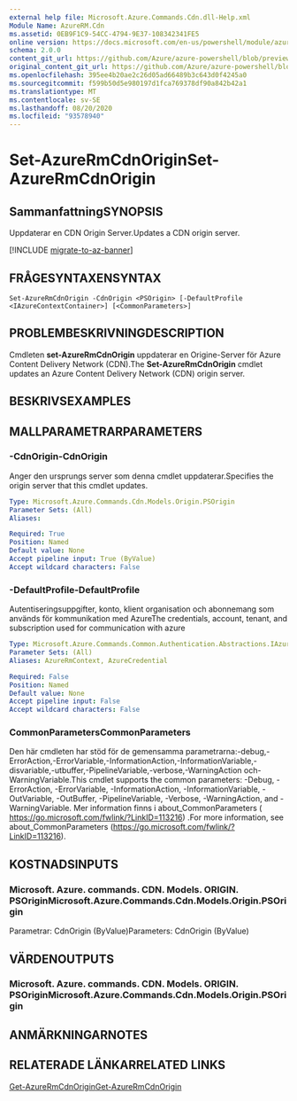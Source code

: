 ```yaml
---
external help file: Microsoft.Azure.Commands.Cdn.dll-Help.xml
Module Name: AzureRM.Cdn
ms.assetid: 0EB9F1C9-54CC-4794-9E37-108342341FE5
online version: https://docs.microsoft.com/en-us/powershell/module/azurerm.cdn/set-azurermcdnorigin
schema: 2.0.0
content_git_url: https://github.com/Azure/azure-powershell/blob/preview/src/ResourceManager/Cdn/Commands.Cdn/help/Set-AzureRmCdnOrigin.md
original_content_git_url: https://github.com/Azure/azure-powershell/blob/preview/src/ResourceManager/Cdn/Commands.Cdn/help/Set-AzureRmCdnOrigin.md
ms.openlocfilehash: 395ee4b20ae2c26d05ad66489b3c643d0f4245a0
ms.sourcegitcommit: f599b50d5e980197d1fca769378df90a842b42a1
ms.translationtype: MT
ms.contentlocale: sv-SE
ms.lasthandoff: 08/20/2020
ms.locfileid: "93578940"
---
```

# <span data-ttu-id="5bf3a-101">Set-AzureRmCdnOrigin</span><span class="sxs-lookup"><span data-stu-id="5bf3a-101">Set-AzureRmCdnOrigin</span></span>

## <span data-ttu-id="5bf3a-102">Sammanfattning</span><span class="sxs-lookup"><span data-stu-id="5bf3a-102">SYNOPSIS</span></span>
<span data-ttu-id="5bf3a-103">Uppdaterar en CDN Origin Server.</span><span class="sxs-lookup"><span data-stu-id="5bf3a-103">Updates a CDN origin server.</span></span>

[!INCLUDE [migrate-to-az-banner](../../includes/migrate-to-az-banner.md)]

## <span data-ttu-id="5bf3a-104">FRÅGESYNTAXEN</span><span class="sxs-lookup"><span data-stu-id="5bf3a-104">SYNTAX</span></span>

```
Set-AzureRmCdnOrigin -CdnOrigin <PSOrigin> [-DefaultProfile <IAzureContextContainer>] [<CommonParameters>]
```

## <span data-ttu-id="5bf3a-105">PROBLEMBESKRIVNING</span><span class="sxs-lookup"><span data-stu-id="5bf3a-105">DESCRIPTION</span></span>
<span data-ttu-id="5bf3a-106">Cmdleten **set-AzureRmCdnOrigin** uppdaterar en Origine-Server för Azure Content Delivery Network (CDN).</span><span class="sxs-lookup"><span data-stu-id="5bf3a-106">The **Set-AzureRmCdnOrigin** cmdlet updates an Azure Content Delivery Network (CDN) origin server.</span></span>

## <span data-ttu-id="5bf3a-107">BESKRIVS</span><span class="sxs-lookup"><span data-stu-id="5bf3a-107">EXAMPLES</span></span>

## <span data-ttu-id="5bf3a-108">MALLPARAMETRAR</span><span class="sxs-lookup"><span data-stu-id="5bf3a-108">PARAMETERS</span></span>

### <span data-ttu-id="5bf3a-109">-CdnOrigin</span><span class="sxs-lookup"><span data-stu-id="5bf3a-109">-CdnOrigin</span></span>
<span data-ttu-id="5bf3a-110">Anger den ursprungs server som denna cmdlet uppdaterar.</span><span class="sxs-lookup"><span data-stu-id="5bf3a-110">Specifies the origin server that this cmdlet updates.</span></span>

```yaml
Type: Microsoft.Azure.Commands.Cdn.Models.Origin.PSOrigin
Parameter Sets: (All)
Aliases:

Required: True
Position: Named
Default value: None
Accept pipeline input: True (ByValue)
Accept wildcard characters: False
```

### <span data-ttu-id="5bf3a-111">-DefaultProfile</span><span class="sxs-lookup"><span data-stu-id="5bf3a-111">-DefaultProfile</span></span>
<span data-ttu-id="5bf3a-112">Autentiseringsuppgifter, konto, klient organisation och abonnemang som används för kommunikation med Azure</span><span class="sxs-lookup"><span data-stu-id="5bf3a-112">The credentials, account, tenant, and subscription used for communication with azure</span></span>

```yaml
Type: Microsoft.Azure.Commands.Common.Authentication.Abstractions.IAzureContextContainer
Parameter Sets: (All)
Aliases: AzureRmContext, AzureCredential

Required: False
Position: Named
Default value: None
Accept pipeline input: False
Accept wildcard characters: False
```

### <span data-ttu-id="5bf3a-113">CommonParameters</span><span class="sxs-lookup"><span data-stu-id="5bf3a-113">CommonParameters</span></span>
<span data-ttu-id="5bf3a-114">Den här cmdleten har stöd för de gemensamma parametrarna:-debug,-ErrorAction,-ErrorVariable,-InformationAction,-InformationVariable,-disvariable,-utbuffer,-PipelineVariable,-verbose,-WarningAction och-WarningVariable.</span><span class="sxs-lookup"><span data-stu-id="5bf3a-114">This cmdlet supports the common parameters: -Debug, -ErrorAction, -ErrorVariable, -InformationAction, -InformationVariable, -OutVariable, -OutBuffer, -PipelineVariable, -Verbose, -WarningAction, and -WarningVariable.</span></span> <span data-ttu-id="5bf3a-115">Mer information finns i about_CommonParameters ( https://go.microsoft.com/fwlink/?LinkID=113216) .</span><span class="sxs-lookup"><span data-stu-id="5bf3a-115">For more information, see about_CommonParameters (https://go.microsoft.com/fwlink/?LinkID=113216).</span></span>

## <span data-ttu-id="5bf3a-116">KOSTNADS</span><span class="sxs-lookup"><span data-stu-id="5bf3a-116">INPUTS</span></span>

### <span data-ttu-id="5bf3a-117">Microsoft. Azure. commands. CDN. Models. ORIGIN. PSOrigin</span><span class="sxs-lookup"><span data-stu-id="5bf3a-117">Microsoft.Azure.Commands.Cdn.Models.Origin.PSOrigin</span></span>
<span data-ttu-id="5bf3a-118">Parametrar: CdnOrigin (ByValue)</span><span class="sxs-lookup"><span data-stu-id="5bf3a-118">Parameters: CdnOrigin (ByValue)</span></span>

## <span data-ttu-id="5bf3a-119">VÄRDEN</span><span class="sxs-lookup"><span data-stu-id="5bf3a-119">OUTPUTS</span></span>

### <span data-ttu-id="5bf3a-120">Microsoft. Azure. commands. CDN. Models. ORIGIN. PSOrigin</span><span class="sxs-lookup"><span data-stu-id="5bf3a-120">Microsoft.Azure.Commands.Cdn.Models.Origin.PSOrigin</span></span>

## <span data-ttu-id="5bf3a-121">ANMÄRKNINGAR</span><span class="sxs-lookup"><span data-stu-id="5bf3a-121">NOTES</span></span>

## <span data-ttu-id="5bf3a-122">RELATERADE LÄNKAR</span><span class="sxs-lookup"><span data-stu-id="5bf3a-122">RELATED LINKS</span></span>

[<span data-ttu-id="5bf3a-123">Get-AzureRmCdnOrigin</span><span class="sxs-lookup"><span data-stu-id="5bf3a-123">Get-AzureRmCdnOrigin</span></span>](./Get-AzureRmCdnOrigin.md)



